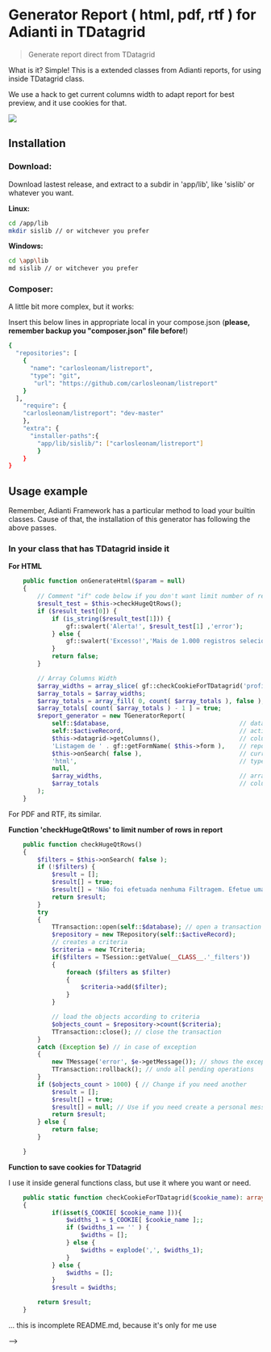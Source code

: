 # Generator Report ( html, pdf, rtf ) for Adianti in TDatagrid
> Generate report direct from TDatagrid

<!-- [![NPM Version][npm-image]][npm-url] -->
<!-- [![Build Status][travis-image]][travis-url] -->
<!-- [![Downloads Stats][npm-downloads]][npm-url] -->

What is it? Simple! This is a extended classes from Adianti reports, for using inside TDatagrid class.

We use a hack to get current columns width to adapt report for best preview, and it use cookies for that.

![](header.png)

## Installation

### Download:

Download lastest release, and extract to a subdir in 'app/lib', like 'sislib' or whatever you want.

**Linux:**

```sh
cd /app/lib
mkdir sislib // or witchever you prefer
```

**Windows:**

```sh
cd \app\lib
md sislib // or witchever you prefer
```

### Composer:

A little bit more complex, but it works:

Insert this below lines in appropriate local in your compose.json (**please, remember backup you "composer.json" file before!**)

```sh
{
  "repositories": [
    {
      "name": "carlosleonam/listreport",
      "type": "git",
       "url": "https://github.com/carlosleonam/listreport"
    }
  ],
    "require": {
    "carlosleonam/listreport": "dev-master"
    },
    "extra": {
      "installer-paths":{
        "app/lib/sislib/": ["carlosleonam/listreport"]
        }
    }
}

```

## Usage example

Remember, Adianti Framework has a particular method to load your builtin classes. Cause of that, the installation of this generator has following the above passes.

### In your class that has TDatagrid inside it

**For HTML**

```php
    public function onGenerateHtml($param = null)
    {
        // Comment "if" code below if you don't want limit number of records send to report
        $result_test = $this->checkHugeQtRows();
        if ($result_test[0]) {
            if (is_string($result_test[1])) {
                gf::swalert('Alerta!', $result_test[1] ,'error');
            } else {
                gf::swalert('Excesso!','Mais de 1.000 registros selecionados!','error');
            }
            return false;
        }

        // Array Columns Width
        $array_widths = array_slice( gf::checkCookieForTDatagrid('profile_tdatagrid_'. self::$formName .'_col_width'), 2);
        $array_totals = $array_widths;
        $array_totals = array_fill( 0, count( $array_totals ), false );
        $array_totals[ count( $array_totals ) - 1 ] = true;
        $report_generator = new TGeneratorReport(
            self::$database,                                    // database name
            self::$activeRecord,                                // active record
            $this->datagrid->getColumns(),                      // columns of current TDatagrid
            'Listagem de ' . gf::getFormName( $this->form ),    // report title
            $this->onSearch( false ),                           // current filter (only works if you change "onSearch" method, see docs folder)
            'html',                                             // type of report desire
            null,
            $array_widths,                                      // array with columns width
            $array_totals                                       // column to get total (the last is default)
        );
    }

```

For PDF and RTF, its similar.

**Function 'checkHugeQtRows' to limit number of rows in report**

```php
    public function checkHugeQtRows()
    {
        $filters = $this->onSearch( false );
        if (!$filters) {
            $result = [];
            $result[] = true;
            $result[] = 'Não foi efetuada nenhuma Filtragem. Efetue uma busca antes de tentar imprimir!';
            return $result;
        }
        try
        {
            TTransaction::open(self::$database); // open a transaction
            $repository = new TRepository(self::$activeRecord);
            // creates a criteria
            $criteria = new TCriteria;
            if($filters = TSession::getValue(__CLASS__.'_filters'))
            {
                foreach ($filters as $filter)
                {
                    $criteria->add($filter);
                }
            }

            // load the objects according to criteria
            $objects_count = $repository->count($criteria);
            TTransaction::close(); // close the transaction
        }
        catch (Exception $e) // in case of exception
        {
            new TMessage('error', $e->getMessage()); // shows the exception error message
            TTransaction::rollback(); // undo all pending operations
        }
        if ($objects_count > 1000) { // Change if you need another
            $result = [];
            $result[] = true;
            $result[] = null; // Use if you need create a personal message
            return $result;
        } else {
            return false;
        }

    }

```

**Function to save cookies for TDatagrid**

I use it inside general functions class, but use it where you want or need.

```php
    public static function checkCookieForTDatagrid($cookie_name): array
    {
            if(isset($_COOKIE[ $cookie_name ])){
                $widths_1 = $_COOKIE[ $cookie_name ];;
                if ($widths_1 == '' ) {
                    $widths = [];
                } else {
                    $widths = explode(',', $widths_1);
                }
            } else {
                $widths = [];
            }
            $result = $widths;

        return $result;
    }

```

... this is incomplete README.md, because it's only for me use

<!--
A few motivating and useful examples of how your product can be used. Spice this up with code blocks and potentially more screenshots.

_For more examples and usage, please refer to the [Wiki][wiki]._

## Development setup

Describe how to install all development dependencies and how to run an automated test-suite of some kind. Potentially do this for multiple platforms.

```sh
make install
npm test
```

## Release History

* 0.2.1
    * CHANGE: Update docs (module code remains unchanged)
* 0.2.0
    * CHANGE: Remove `setDefaultXYZ()`
    * ADD: Add `init()`
* 0.1.1
    * FIX: Crash when calling `baz()` (Thanks @GenerousContributorName!)
* 0.1.0
    * The first proper release
    * CHANGE: Rename `foo()` to `bar()`
* 0.0.1
    * Work in progress

## Meta

Your Name – [@YourTwitter](https://twitter.com/dbader_org) – YourEmail@example.com

Distributed under the XYZ license. See ``LICENSE`` for more information.

[https://github.com/yourname/github-link](https://github.com/dbader/)

## Contributing

1. Fork it (<https://github.com/yourname/yourproject/fork>)
2. Create your feature branch (`git checkout -b feature/fooBar`)
3. Commit your changes (`git commit -am 'Add some fooBar'`)
4. Push to the branch (`git push origin feature/fooBar`)
5. Create a new Pull Request

<!-- Markdown link & img dfn's -->
[npm-image]: https://img.shields.io/npm/v/datadog-metrics.svg?style=flat-square
[npm-url]: https://npmjs.org/package/datadog-metrics
[npm-downloads]: https://img.shields.io/npm/dm/datadog-metrics.svg?style=flat-square
[travis-image]: https://img.shields.io/travis/dbader/node-datadog-metrics/master.svg?style=flat-square
[travis-url]: https://travis-ci.org/dbader/node-datadog-metrics
[wiki]: https://github.com/yourname/yourproject/wiki
-->